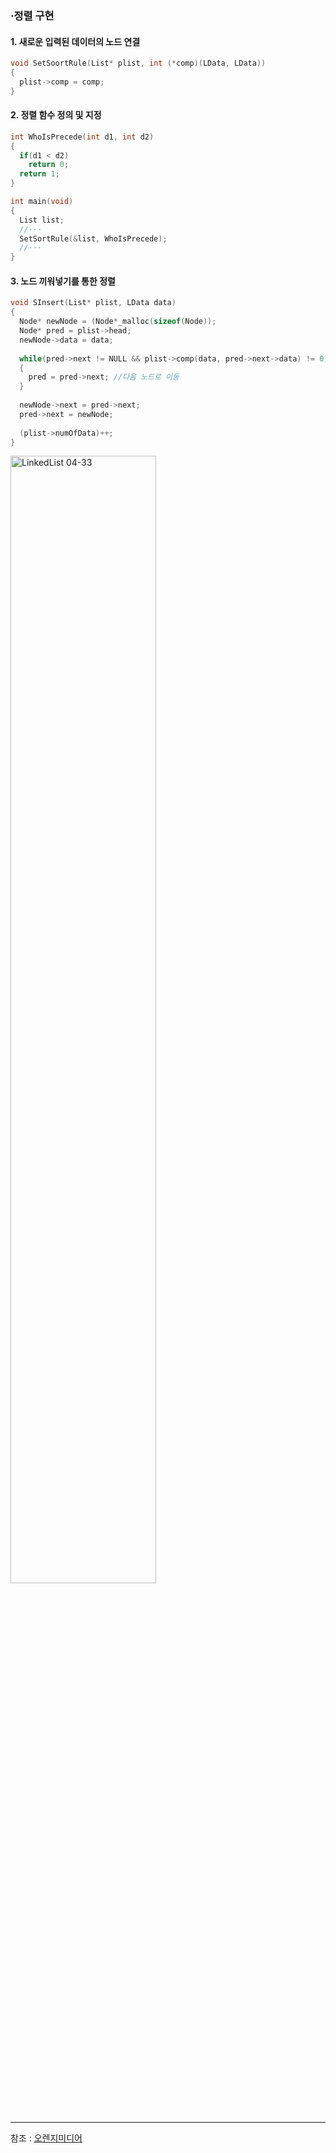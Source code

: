### ·정렬 구현   
#### 1. 새로운 입력된 데이터의 노드 연결   
```c
void SetSoortRule(List* plist, int (*comp)(LData, LData))
{
  plist->comp = comp;
}
```  
#### 2. 정렬 함수 정의 및 지정   
```c
int WhoIsPrecede(int d1, int d2)
{
  if(d1 < d2)
    return 0;
  return 1;
}

int main(void)
{
  List list;
  //···
  SetSortRule(&list, WhoIsPrecede);
  //···
}
```
#### 3. 노드 끼워넣기를 통한 정렬
```c
void SInsert(List* plist, LData data)
{
  Node* newNode = (Node*_malloc(sizeof(Node));
  Node* pred = plist->head;
  newNode->data = data;
  
  while(pred->next != NULL && plist->comp(data, pred->next->data) != 0) //data가 pred->next->data보다 작지 않을 경우 실행(반복)
  {
    pred = pred->next; //다음 노드로 이동
  }
  
  newNode->next = pred->next;
  pred->next = newNode;
  
  (plist->numOfData)++;
}
```
<img src="https://blog.kakaocdn.net/dn/VYQ1Z/btqvP6cD5DZ/vGTe2nBVTkI9pKpyZbQkV0/img.png" width="68%" height="68%" title="SInsert 함수의 노드 추가 완료" alt="LinkedList 04-33"></img>
***
참조 : [오렌지미디어](https://www.orentec.co.kr/)
